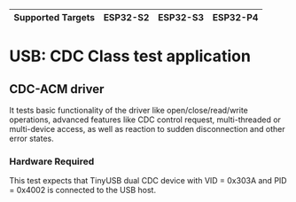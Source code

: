 | Supported Targets | ESP32-S2 | ESP32-S3 | ESP32-P4 |
| ----------------- | -------- | -------- | -------- |

# USB: CDC Class test application

## CDC-ACM driver

It tests basic functionality of the driver like open/close/read/write operations, advanced features like CDC control request, multi-threaded or multi-device access, as well as reaction to sudden disconnection and other error states.

### Hardware Required

This test expects that TinyUSB dual CDC device with VID = 0x303A and PID = 0x4002 is connected to the USB host.

